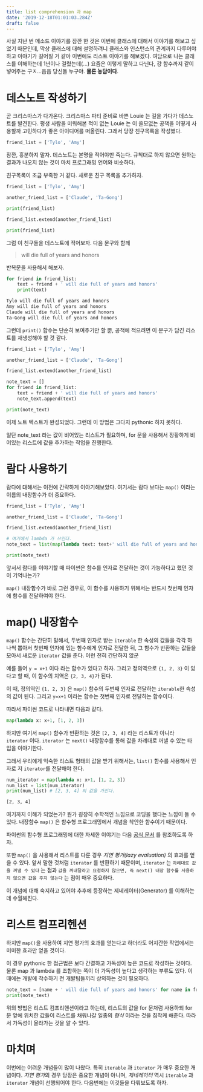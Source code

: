 ```yaml
---
title: list comprehension 과 map
date: '2019-12-18T01:01:03.284Z'
draft: false
---
```


사실 지난 번 메소드 이야기를 잠깐 한 것은 이번에 클래스에 대해서 이야기를 해보고 싶었기 때문인데, 막상 클래스에 대해 설명하려니 클래스와 인스턴스의 관계까지 다루어야 하고 이야기가 길어질 거 같아 이번에도 리스트 이야기를 해보겠다. 여담으로 나는 클래스를 이해하는데 1년이나 걸렸는데(...) 요즘은 이렇게 말하고 다닌다, 걍 함수까지 같이 넣어주는 구ㅈ...읍읍 당신들 누구야. **물론 농담이다**.

# 데스노트 작성하기

곧 크리스마스가 다가온다. 크리스마스 파티 준비로 바쁜 Louie 는 길을 가다가 데스노트를 발견한다. 평생 사람을 미워해본 적이 없는 Louie 는 이 쓸모없는 공책을 어떻게 사용할까 고민하다가 좋은 아이디어를 떠올린다. 그래서 당장 친구목록을 작성했다.

```python
friend_list = ['Tylo', 'Amy']
``` 

잠깐, 흥분하지 말자. 데스노트는 본명을 적어야만 죽는다. 규칙대로 하지 않으면 원하는 결과가 나오지 않는 것이 마치 프로그래밍 언어와 비슷하다.

친구목록이 조금 부족한 거 같다. 새로운 친구 목록을 추가하자.

```python
friend_list = ['Tylo', 'Amy']

another_friend_list = ['Claude', 'Ta-Gong']

print(friend_list)

friend_list.extend(another_friend_list)

print(friend_list)
```

그럼 이 친구들을 데스노트에 적어보자. 다음 문구와 함께

> will die full of years and honors

반복문을 사용해서 해보자.

```python
for friend in friend_list:
    text = friend + ' will die full of years and honors'
    print(text)
```

```bash
Tylo will die full of years and honors
Amy will die full of years and honors
Claude will die full of years and honors
Ta-Gong will die full of years and honors
```

그런데 `print()` 함수는 단순히 보여주기만 할 뿐, 공책에 적으려면 이 문구가 담긴 리스트를 재생성해야 할 것 같다.

```python
friend_list = ['Tylo', 'Amy']

another_friend_list = ['Claude', 'Ta-Gong']

friend_list.extend(another_friend_list)

note_text = []
for friend in friend_list:
    text = friend + ' will die full of years and honors'
    note_text.append(text)

print(note_text)
```

이제 노트 텍스트가 완성되었다. 그런데 이 방법은 그다지 pythonic 하지 못하다.

일단 note_text 라는 값이 비어있는 리스트가 필요하며, for 문을 사용해서 장황하게 비어있는 리스트에 값을 추가하는 작업을 진행한다.

# 람다 사용하기

람다에 대해서는 이전에 간략하게 이야기해보았다. 여기서는 람다 보다는 `map()` 이라는 이름의 내장함수가 더 중요하다.

```python
friend_list = ['Tylo', 'Amy']

another_friend_list = ['Claude', 'Ta-Gong']

friend_list.extend(another_friend_list)

# 여기에서 lambda 가 쓰인다.
note_text = list(map(lambda text: text+' will die full of years and honors', friend_list))

print(note_text)
```

앞서서 람다를 이야기할 때 파이썬은 함수를 인자로 전달하는 것이 가능하다고 했던 것이 기억나는가?

`map()` 내장함수가 바로 그런 경우로, 이 함수를 사용하기 위해서는 반드시 첫번째 인자에 함수를 전달하여야 한다.

# map() 내장함수

`map()` 함수는 간단히 말해서, 두번째 인자로 받는 `iterable` 한 속성의 값들을 각각 하나씩 뽑아서 첫번째 인자에 있는 함수에게 인자로 전달한 뒤, 그 함수가 반환하는 값들을 모아서 새로운 `iterator` 값을 준다. 이런 전혀 간단하지 않군

예를 들어 `y = x+1` 이다 라는 함수가 있다고 하자. 그리고 정의역으로 `{1, 2, 3}` 이 있다고 할 때, 이 함수의 치역은 `{2, 3, 4}`가 된다.

이 때, 정의역인 `{1, 2, 3}` 은 `map()` 함수의 두번째 인자로 전달하는 `iterable`한 속성의 값이 된다. 그리고 `y=x+1` 이라는 함수는 첫번째 인자로 전달하는 함수이다.

따라서 파이썬 코드로 나타내면 다음과 같다.

```python
map(lambda x: x+1, [1, 2, 3])
```

하지만 여기서 `map()` 함수가 반환하는 것은 `[2, 3, 4]` 라는 리스트가 아니라 `iterator` 이다. `iterator` 는 `next()` 내장함수를 통해 값을 차례대로 꺼낼 수 있는 타입을 이야기한다.

그래서 우리에게 익숙한 리스트 형태의 값을 받기 위해서는, `list()` 함수를 사용해서 인자로 저 `iterator`를 전달해야 한다.

```python
num_iterator = map(lambda x: x+1, [1, 2, 3])
num_list = list(num_iterator)
print(num_list) # [2, 3, 4] 의 값을 가진다.
```

```bash
[2, 3, 4]
```

여기까지 이해가 되었는가? 뭔가 굉장히 수학적인 느낌으로 코딩을 했다는 느낌이 들 수 있다. 내장함수 `map()` 은 함수형 프로그래밍에서 개념을 착안한 함수이기 때문이다. 

파이썬의 함수형 프로그래밍에 대한 자세한 이야기는 다음 [공식 문서](https://docs.python.org/3/howto/functional.html) 를 참조하도록 하자.

또한 `map()` 을 사용해서 리스트를 다룬 경우 *지연 평가(lazy evaluation)* 의 효과를 얻을 수 있다. 앞서 말한 것처럼 `iterator` 를 반환하기 때문이며, `iterator` 는 `차례대로 값을 꺼낼 수 있다` 는 점과 `값을 꺼내달라고 요청하지 않으면, 즉 next() 내장 함수를 사용하지 않으면 값을 주지 않는다` 는 점이 매우 중요하다.

이 개념에 대해 숙지하고 있어야 추후에 등장하는 제네레이터(Generator) 를 이해하는데 수월해진다.

# 리스트 컴프리헨션

하지만 `map()`을 사용하여 지연 평가의 효과를 얻는다고 하더라도 어지간한 작업에서는 미미한 효과만 얻을 것이다.

이 경우 pythonic 한 접근법은 보다 간결하고 가독성이 높은 코드로 작성하는 것이다. 물론 map 과 lambda 를 조합하는 쪽이 더 가독성이 높다고 생각하는 부류도 있다. 이 때에는 개발에 착수하기 전 개발팀들끼리 상의하는 것이 필요하다.

```python
note_text = [name + ' will die full of years and honors' for name in friend_list]
print(note_text)
```

위의 방법은 리스트 컴프리헨션이라고 하는데, 리스트의 값을 for 문처럼 사용하되 for 문 앞에 위치한 값들이 리스트를 채워나갈 일종의 *형식* 이라는 것을 짐작케 해준다. 따라서 가독성이 올라가는 것을 알 수 있다.

# 마치며

이번에는 어려운 개념들이 많이 나왔다. 특히 `iterable` 과 `iterator` 가 매우 중요한 개념이다. *지연 평가*의 경우 당장은 중요한 개념이 아니며, *제네레이터* 역시 `iterable` 과 `iterator` 개념이 선행되어야 한다. 다음번에는 이것들을 다뤄보도록 하자.